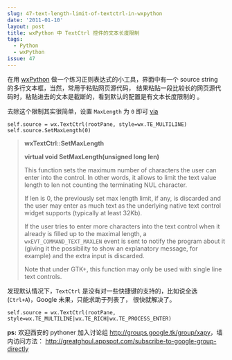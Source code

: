```yaml
---
slug: 47-text-length-limit-of-textctrl-in-wxpython
date: '2011-01-10'
layout: post
title: wxPython 中 TextCtrl 控件的文本长度限制
tags:
  - Python
  - wxPython
issue: 47
---
```


在用 [wxPython][1] 做一个练习正则表达式的小工具，界面中有一个 source string 的多行文本框，当然，常用于粘贴网页源代码，
结果粘贴一段比较长的网页源代码时，粘贴进去的文本是截断的，看到默认的配置是有文本长度限制的 。

去除这个限制其实很简单，设置 `MaxLength` 为 `0` 即可 [via][2]

    self.source = wx.TextCtrl(rootPane, style=wx.TE_MULTILINE)
    self.source.SetMaxLength(0)

> **wxTextCtrl::SetMaxLength**
>
> **virtual void SetMaxLength(unsigned long len)**
> 
> This function sets the maximum number of characters the user can enter into the control. In other words, 
> it allows to limit the text value length to len not counting the terminating NUL character.
> 
> If len is 0, the previously set max length limit, if any, is discarded and the user may enter as much text 
> as the underlying native text control widget supports (typically at least 32Kb).
> 
> If the user tries to enter more characters into the text control when it already is filled up to the maximal length,
> a `wxEVT_COMMAND_TEXT_MAXLEN` event is sent to notify the program about it (giving it the possibility to show an 
> explanatory message, for example) and the extra input is discarded.
> 
> Note that under GTK+, this function may only be used with single line text controls.

发现默认情况下，`TextCtrl` 是没有对一些快捷键的支持的，比如说全选(`Ctrl+A`)，Google 未果，只能求助于列表了，
很快就解决了。

    self.source = wx.TextCtrl(rootPane, style=wx.TE_MULTILINE|wx.TE_RICH|wx.TE_PROCESS_ENTER)

**ps:** 欢迎西安的 pythoner 加入讨论组 <http://groups.google.tk/group/xapy>，墙内访问方法：
<http://greatghoul.appspot.com/subscribe-to-google-group-directly>

[1]: http://www.wxpython.org/
[2]: http://www.wxpython.org/docs/api/wx.TextCtrl-class.html#SetMaxLength "Package wx :: Class TextCtrl" 
